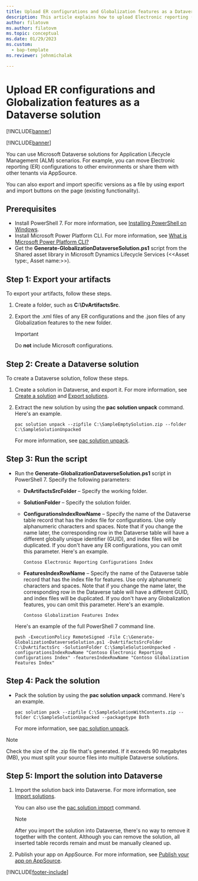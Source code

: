 ```yaml
---
title: Upload ER configurations and Globalization features as a Dataverse solution
description: This article explains how to upload Electronic reporting (ER) configurations and Globalization features as a Microsoft Dataverse solution.
author: filatovm
ms.author: filatovm
ms.topic: conceptual 
ms.date: 01/29/2023
ms.custom: 
  - bap-template
ms.reviewer: johnmichalak

---
```


# Upload ER configurations and Globalization features as a Dataverse solution

[!INCLUDE[banner](../../../includes/banner.md)]

[!INCLUDE[banner](../../../includes/rsc-to-gsw-banner.md)]

You can use Microsoft Dataverse solutions for Application Lifecycle Management (ALM) scenarios. For example, you can move Electronic reporting (ER) configurations to other environments or share them with other tenants via AppSource.

You can also export and import specific versions as a file by using export and import buttons on the page (existing functionality).

## Prerequisites

- Install PowerShell 7. For more information, see [Installing PowerShell on Windows](/powershell/scripting/install/installing-powershell-on-windows).
- Install Microsoft Power Platform CLI. For more information, see [What is Microsoft Power Platform CLI?](/power-platform/developer/cli/introduction)
- Get the **Generate-GlobalizationDataverseSolution.ps1** script from the Shared asset library in Microsoft Dynamics Lifecycle Services (\<\<Asset type:, Asset name:\>\>).

## Step 1: Export your artifacts

To export your artifacts, follow these steps.

1. Create a folder, such as **C:\\DvArtifactsSrc**.
1. Export the .xml files of any ER configurations and the .json files of any Globalization features to the new folder.

    > [!IMPORTANT]
    > Do **not** include Microsoft configurations.

## Step 2: Create a Dataverse solution

To create a Dataverse solution, follow these steps.

1. Create a solution in Dataverse, and export it. For more information, see [Create a solution](/power-apps/maker/data-platform/create-solution) and [Export solutions](/power-apps/maker/data-platform/export-solutions).
1. Extract the new solution by using the **pac solution unpack** command. Here's an example.

    ``` command
    pac solution unpack --zipfile C:\SampleEmptySolution.zip --folder C:\SampleSolutionUnpacked
    ```

    For more information, see [pac solution unpack](/power-platform/developer/cli/reference/solution#pac-solution-unpack).

## Step 3: Run the script

- Run the **Generate-GlobalizationDataverseSolution.ps1** script in PowerShell 7. Specify the following parameters:

    - **DvArtifactsSrcFolder** – Specify the working folder.
    - **SolutionFolder** – Specify the solution folder.
    - **ConfigurationsIndexRowName** – Specify the name of the Dataverse table record that has the index file for configurations. Use only alphanumeric characters and spaces. Note that if you change the name later, the corresponding row in the Dataverse table will have a different globally unique identifier (GUID), and index files will be duplicated. If you don't have any ER configurations, you can omit this parameter. Here's an example.

        ``` command
        Contoso Electronic Reporting Configurations Index
        ``` 

    - **FeaturesIndexRowName** – Specify the name of the Dataverse table record that has the index file for features. Use only alphanumeric characters and spaces. Note that if you change the name later, the corresponding row in the Dataverse table will have a different GUID, and index files will be duplicated. If you don't have any Globalization features, you can omit this parameter. Here's an example.

        ``` command
        Contoso Globalization Features Index
        ```

    Here's an example of the full PowerShell 7 command line.

    ``` command
    pwsh -ExecutionPolicy RemoteSigned -File C:\Generate-GlobalizationDataverseSolution.ps1 -DvArtifactsSrcFolder C:\DvArtifactsSrc -SolutionFolder C:\SampleSolutionUnpacked -configurationsIndexRowName "Contoso Electronic Reporting Configurations Index" -featuresIndexRowName "Contoso Globalization Features Index"
    ```

## Step 4: Pack the solution

- Pack the solution by using the **pac solution unpack** command. Here's an example.

    ``` command
    pac solution pack --zipfile C:\SampleSolutionWithContents.zip --folder C:\SampleSolutionUnpacked --packagetype Both
    ```

    For more information, see [pac solution unpack](/power-platform/developer/cli/reference/solution#pac-solution-unpack).

> [!NOTE]
> Check the size of the .zip file that's generated. If it exceeds 90 megabytes (MB), you must split your source files into multiple Dataverse solutions.

## Step 5: Import the solution into Dataverse

1. Import the solution back into Dataverse. For more information, see [Import solutions](/power-apps/maker/data-platform/import-update-export-solutions).

    You can also use the [pac solution import](/power-platform/developer/cli/reference/solution#pac-solution-import) command.

    > [!NOTE]
    > After you import the solution into Dataverse, there's no way to remove it together with the content. Although you can remove the solution, all inserted table records remain and must be manually cleaned up.

1. Publish your app on AppSource. For more information, see [Publish your app on AppSource](/power-platform/developer/appsource/publish-app).

[!INCLUDE[footer-include](../../../../includes/footer-banner.md)]
